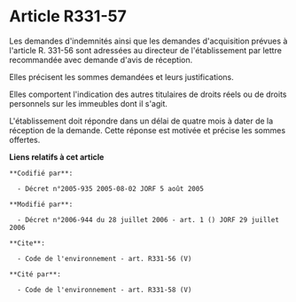 # Article R331-57

Les demandes d'indemnités ainsi que les demandes d'acquisition prévues à l'article R. 331-56 sont adressées au directeur de
l'établissement par lettre recommandée avec demande d'avis de réception. 

Elles précisent les sommes demandées et leurs justifications. 

Elles comportent l'indication des autres titulaires de droits réels ou de droits personnels sur les immeubles dont il
s'agit. 

L'établissement doit répondre dans un délai de quatre mois à dater de la réception de la demande. Cette réponse est motivée
et précise les sommes offertes.

**Liens relatifs à cet article**

	**Codifié par**:

	  - Décret n°2005-935 2005-08-02 JORF 5 août 2005

	**Modifié par**:

	  - Décret n°2006-944 du 28 juillet 2006 - art. 1 () JORF 29 juillet 2006

	**Cite**:

	  - Code de l'environnement - art. R331-56 (V)

	**Cité par**:

	  - Code de l'environnement - art. R331-58 (V)
